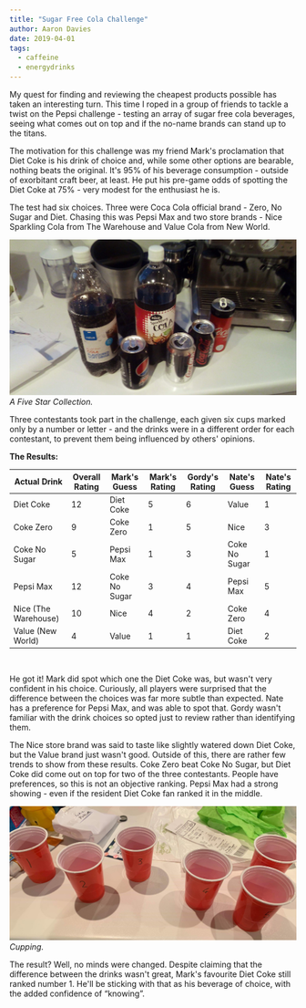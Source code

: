 ```yaml
---
title: "Sugar Free Cola Challenge"
author: Aaron Davies
date: 2019-04-01
tags:
  - caffeine
  - energydrinks
---
```


My quest for finding and reviewing the cheapest products possible has taken an interesting turn. This time I roped in a group of friends to tackle a twist on the Pepsi challenge - testing an array of sugar free cola beverages, seeing what comes out on top and if the no-name brands can stand up to the titans.

The motivation for this challenge was my friend Mark's proclamation that Diet Coke is his drink of choice and, while some other options are bearable, nothing beats the original. It's 95% of his beverage consumption - outside of exorbitant craft beer, at least. He put his pre-game odds of spotting the Diet Coke at 75% - very modest for the enthusiast he is. <!-- more -->

The test had six choices. Three were Coca Cola official brand - Zero, No Sugar and Diet. Chasing this was Pepsi Max and two store brands - Nice Sparkling Cola from The Warehouse and Value Cola from New World.

[![A Five Star Selection.](/media/images/blog/coke.jpg)](/media/images/blog/coke.jpg)
_A Five Star Collection._

Three contestants took part in the challenge, each given six cups marked only by a number or letter - and the drinks were in a different order for each contestant, to prevent them being influenced by others' opinions.

**The Results:**


| Actual Drink         | Overall Rating | Mark's Guess  | Mark's Rating | Gordy's Rating | Nate's Guess  | Nate's Rating |
|----------------------|----------------|---------------|---------------|----------------|---------------|---------------|
| Diet Coke            | 12             | Diet Coke     | 5             | 6              | Value         | 1             |
| Coke Zero            | 9              | Coke Zero     | 1             | 5              | Nice          | 3             |
| Coke No Sugar        | 5              | Pepsi Max     | 1             | 3              | Coke No Sugar | 1             |
| Pepsi Max            | 12             | Coke No Sugar | 3             | 4              | Pepsi Max     | 5             |
| Nice (The Warehouse) | 10             | Nice          | 4             | 2              | Coke Zero     | 4             |
| Value (New World)    | 4              | Value         | 1             | 1              | Diet Coke     | 2             |

  <br />

He got it! Mark did spot which one the Diet Coke was, but wasn't very confident in his choice. Curiously, all players were surprised that the difference between the choices was far more subtle than expected. Nate has a preference for Pepsi Max, and was able to spot that. Gordy wasn't familiar with the drink choices so opted just to review rather than identifying them.

The Nice store brand was said to taste like slightly watered down Diet Coke, but the Value brand just wasn't good. Outside of this, there are rather few trends to show from these results. Coke Zero beat Coke No Sugar, but Diet Coke did come out on top for two of the three contestants. People have preferences, so this is not an objective ranking. Pepsi Max had a strong showing - even if the resident Diet Coke fan ranked it in the middle.

[![Cupping.](/media/images/blog/cups.jpg)](/media/images/blog/cups.jpg)
_Cupping._

The result? Well, no minds were changed. Despite claiming that the difference between the drinks wasn't great, Mark's favourite Diet Coke still ranked number 1. He'll be sticking with that as his beverage of choice, with the added confidence of “knowing”.
